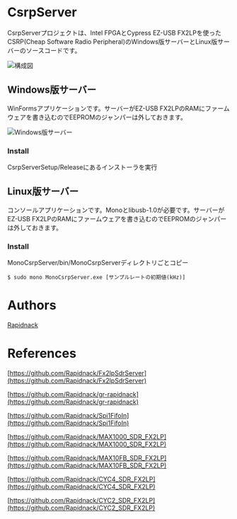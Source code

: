 # CsrpServer

CsrpServerプロジェクトは、Intel FPGAとCypress EZ-USB FX2LPを使ったCSRP(Cheap Software Radio Peripheral)のWindows版サーバーとLinux版サーバーのソースコードです。

![構成図](http://rapidack.sakura.ne.jp/ttl/wp-content/uploads/2019/05/CsrpServer2.png)

## Windows版サーバー

WinFormsアプリケーションです。サーバーがEZ-USB FX2LPのRAMにファームウェアを書き込むのでEEPROMのジャンパーは外しておきます。

![Windows版サーバー](http://rapidack.sakura.ne.jp/ttl/wp-content/uploads/2019/05/CsrpServer.png)

### Install

CsrpServerSetup/Releaseにあるインストーラを実行

## Linux版サーバー

コンソールアプリケーションです。Monoとlibusb-1.0が必要です。サーバーがEZ-USB FX2LPのRAMにファームウェアを書き込むのでEEPROMのジャンパーは外しておきます。

### Install

MonoCsrpServer/bin/MonoCsrpServerディレクトリごとコピー
```
$ sudo mono MonoCsrpServer.exe [サンプルレートの初期値(kHz)]
```
  
# Authors

[Rapidnack](http://rapidnack.com/)

# References

[https://github.com/Rapidnack/Fx2lpSdrServer](https://github.com/Rapidnack/Fx2lpSdrServer)

[https://github.com/Rapidnack/gr-rapidnack](https://github.com/Rapidnack/gr-rapidnack)

[https://github.com/Rapidnack/Spi1FifoIn](https://github.com/Rapidnack/Spi1FifoIn)

[https://github.com/Rapidnack/MAX1000_SDR_FX2LP](https://github.com/Rapidnack/MAX1000_SDR_FX2LP)

[https://github.com/Rapidnack/MAX10FB_SDR_FX2LP](https://github.com/Rapidnack/MAX10FB_SDR_FX2LP)

[https://github.com/Rapidnack/CYC4_SDR_FX2LP](https://github.com/Rapidnack/CYC4_SDR_FX2LP)

[https://github.com/Rapidnack/CYC2_SDR_FX2LP](https://github.com/Rapidnack/CYC2_SDR_FX2LP)

